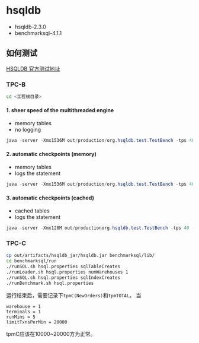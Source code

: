 # hsqldb

- hsqldb-2.3.0
- benchmarksql-4.1.1

## 如何测试

[HSQLDB 官方测试地址](http://hsqldb.org/web/hsqlPerformanceTests.html)

### TPC-B

```sh
cd <工程根目录>
```

#### 1. sheer speed of the multithreaded engine

- memory tables
- no logging

```java
java -server -Xmx1536M out/production/org.hsqldb.test.TestBench -tps 40 -driver out/production/org.hsqldb.jdbcDriver -url jdbc:hsqldb:mem:test;hsqldb.tx=mvcc -user sa -init -clients 4 -tpc 8000
```

#### 2. automatic checkpoints (memory)

- memory tables
- logs the statement

```java
java -server -Xmx1536M out/production/org.hsqldb.test.TestBench -tps 40 -driver out/production/org.hsqldb.jdbcDriver -url jdbc:hsqldb:file:test;hsqldb.log_size=200;hsqldb.tx=mvcc -user sa -init -clients 4 -tpc 8000
```

#### 3. automatic checkpoints (cached)

- cached tables
- logs the statement

```java
java -server -Xmx128M out/productionorg.hsqldb.test.TestBench -tps 40 -driver out/productionorg.hsqldb.jdbcDriver -url jdbc:hsqldb:file:test;hsqldb.default_table_type=cached;hsqldb.log_size=200;hsqldb.tx=mvcc -user sa -init -clients 4 -tpc 8000
```

### TPC-C
```sh
cp out/artifacts/hsqldb_jar/hsqldb.jar benchmarksql/lib/
cd benchmarksql/run
./runSQL.sh hsql.properties sqlTableCreates
./runLoader.sh hsql.properties numWarehouses 1
./runSQL.sh hsql.properties sqlIndexCreates
./runBenchmark.sh hsql.properties
```

运行结束后，需要记录下`tpmC(NewOrders)`和`tpmTOTAL`。
当
```
warehouse = 1
terminals = 1
runMins = 5
limitTxnsPerMin = 20000
```
tpmC应该在10000~20000方为正常。
